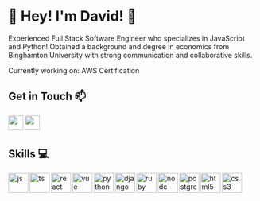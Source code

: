 # :bow:  Hey! I'm David! :bow: 

Experienced Full Stack Software Engineer who specializes in JavaScript and Python! Obtained a background and degree in economics from Binghamton University with strong communication and collaborative skills. 

Currently working on:
AWS Certification
  
## Get in Touch :mailbox:

<p>
  <a href="https://www.linkedin.com/in/davidkim-4696/" target="blank"><img align="left" src="https://img.icons8.com/color/48/undefined/linkedin-circled--v1.png" height="30" width="30" /></a>
  <a href="mailto:djk4696@gmail.com" target="blank"><img align="left" src="https://img.icons8.com/fluency/48/undefined/gmail-new.png"  height="30" width="30" /></a>
 </p>
 
 <br />
 &emsp;
 
## Skills :computer:

<p align="left">
  <img src="https://img.icons8.com/color/48/undefined/javascript--v1.png" alt="js" align="left" width="40" height="40"/>
  <img src="https://i.imgur.com/H8DuLja.png" alt="ts" align="left" width="40" height="40"/>
  <img src="https://img.icons8.com/plasticine/100/undefined/react.png" alt="react" align="left" width="40" height="40"/>
  <img src="https://img.icons8.com/color/48/undefined/vue-js.png" alt="vue" align="left" width="40" height="40"/>
  <img src="https://img.icons8.com/color/48/undefined/python--v1.png" alt="python" align="left" width="40" height="40"/>
  <img src="https://img.icons8.com/color/48/undefined/django.png" alt="django" align="left" width="40" height="40"/>
  <img src="https://img.icons8.com/color/48/undefined/ruby-programming-language.png" alt="ruby" align="left" width="40" height="40"/>
  <img src="https://img.icons8.com/color/48/undefined/nodejs.png" alt="node" align="left" width="40" height="40"/>
  <img src="https://img.icons8.com/color/48/undefined/postgreesql.png" alt="postgres" align="left" width="40" height="40"/>
  <img src="https://img.icons8.com/external-flat-juicy-fish/60/undefined/external-html-coding-and-development-flat-flat-juicy-fish.png" alt="html5" align="left" width="40" height="40"/>
  <img src="https://img.icons8.com/external-flat-juicy-fish/60/undefined/external-css-coding-and-development-flat-flat-juicy-fish-2.png" alt="css3" align="left" width="40" height="40"/>
</p>

<br />
&emsp;
